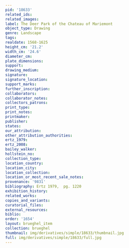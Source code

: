 ```yaml
---
pid: '18633'
related_ids: 
related_images: 
label: The Deer Park of the Chateau of Mariemont
object_type: Drawing
genre: Landscape
tags: 
realdate: 1568-1625
height_cm: '21.2'
width_cm: '24.6'
diameter_cm: 
plate_dimensions: 
support: 
drawing_medium: 
signature: 
signature_location: 
support_marks: 
further_inscription: 
collaborators: 
collaborator_notes: 
collectors_patrons: 
print_type: 
print_notes: 
printmaker: 
publisher: 
states: 
our_attribution: 
other_attribution_authorities: 
ertz_1979: 
ertz_2008: 
bailey_walker: 
hollstein_no: 
collection_type: 
location_country: 
location_city: 
location_collection: 
location_or_most_recent_sale_notes: 
provenance: '9831'
bibliography: Ertz 1979,  pg. 1220
exhibition_history: 
related_works: 
copies_and_variants: 
curatorial_files: 
external_resources: 
biblio: 
order: '1654'
layout: brueghel_item
collection: brueghel
thumbnail: img/derivatives/simple/18633/thumbnail.jpg
full: img/derivatives/simple/18633/full.jpg
---
```

